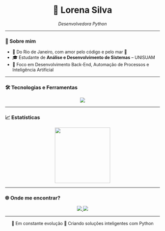 <h1 align="center">💜 Lorena Silva</h1>

<p align="center">
  <i>Desenvolvedora Python </i>
</p>

---

### 🧭 Sobre mim

- 📍 Do Rio de Janeiro, com amor pelo código e pelo mar 🌊  
- 🎓 Estudante de **Análise e Desenvolvimento de Sistemas** – UNISUAM  
- 🤖 Foco em Desenvolvimento Back-End, Automação de Processos e Inteligência Artificial  

---

### 🛠️ Tecnologias e Ferramentas

<div align="center">
  <img src="https://skillicons.dev/icons?i=python,html,css,js,php,mysql" />
</div>


---


### 📈 Estatísticas

<div align="center">
  <img 
    height="180em" src="https://github-readme-stats.vercel.app/api?username=SantosLorenaa&show_icons=true&theme=midnight-purple&hide_border=true&count_private=true" />
</div>

---

### 🌐 Onde me encontrar?

<p align="center">
  <a href="https://www.linkedin.com/in/lorena-silva-a21229200/" target="_blank">
    <img src="https://img.shields.io/badge/LinkedIn-0A66C2?style=for-the-badge&logo=linkedin&logoColor=white" />
  </a>
  <a href="mailto:lorenasilva.devv@gmail.com">
    <img src="https://img.shields.io/badge/Gmail-D14836?style=for-the-badge&logo=gmail&logoColor=white" />
  </a>
</p>

---

<p align="center">
  🚀 Em constante evolução  
  💜 Criando soluções inteligentes com Python
</p>
